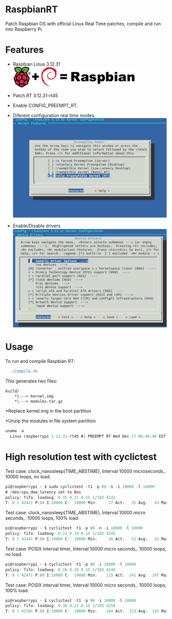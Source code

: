 RaspbianRT
=================
Patch Raspbian OS with official Linux Real Time patches, compile and run into Raspberry Pi.

Features
========
* Raspbian Linux 3.12.31
  ![Config RT](screenshots/raspbian_logo.png)

* Patch RT 3.12.31-rt45

* Enable CONFIG_PREEMPT_RT.

* Diferent configuration real time modes.
  ![Config RT](screenshots/rt-config.jpg)

* Enable/Disable drivers
  ![Config drivers](screenshots/drivers.jpg)


Usage
=====
To run and compile Raspbian RT:

```groovy
  ./compile.sh
```
This generates two files:
  
    build/
        *|---> kernel.img   
        *|---> modules.tar.gz
        
  *Replace kernel.img in the boot partition
  
  *Unzip the modules in file system partition

```groovy
uname -a 
  Linux raspberrypi 3.12.31-rt45 #1 PREEMPT RT Wed Dec 17 06:46:40 EST 2014 armv6l GNU/Linux
```
# High resolution test with cyclictest

Test case: clock_nanosleep(TIME_ABSTIME), Interval 10000 microseconds,. 10000 loops, no load.
```groovy
pi@raspberrypi ~ $ sudo cyclictest -t1 -p 80 -n -i 10000 -l 10000
# /dev/cpu_dma_latency set to 0us
policy: fifo: loadavg: 0.35 0.21 0.15 1/103 4242     
T: 0 ( 4242) P:80 I:10000 C:  10000 Min:     27 Act:   35 Avg:   43 Max:      78
```
Test case: clock_nanosleep(TIME_ABSTIME), Interval 10000 micro seconds,. 10000 loops, 100% load.
```groovy
pi@raspberrypi ~ $ cyclictest -t1 -p 80 -n -i 10000 -l 10000
policy: fifo: loadavg: 0.22 0.19 0.15 1/102 4245          
T: 0 ( 4244) P:80 I:10000 C:  10000 Min:     26 Act:   52 Avg:   42 Max:      81
```
Test case: POSIX interval timer, Interval 10000 micro seconds,. 10000 loops, no load.
```groovy
pi@raspberrypi ~ $ cyclictest -t1 -p 80 -i 10000 -l 10000
policy: fifo: loadavg: 0.26 0.20 0.15 1/103 4248          
T: 0 ( 4247) P:80 I:10000 C:  10000 Min:    115 Act:  241 Avg:  147 Max:     520
```
Test case: POSIX interval timer, Interval 10000 micro seconds,. 10000 loops, 100% load.
```groovy
pi@raspberrypi ~ $ cyclictest -t1 -p 80 -i 10000 -l 10000
policy: fifo: loadavg: 0.36 0.21 0.15 1/103 4250          
T: 0 ( 4250) P:80 I:10000 C:  10000 Min:    104 Act:  133 Avg:  143 Max:     509
```
